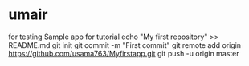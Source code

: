 # umair
for testing
Sample app for tutorial echo "My first repository" >> README.md git init git commit -m "First commit" git remote add origin https://github.com/usama763/Myfirstapp.git git push -u origin master
